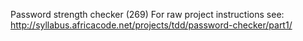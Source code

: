 Password strength checker (269)
For raw project instructions see: http://syllabus.africacode.net/projects/tdd/password-checker/part1/
